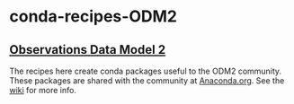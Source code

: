 # conda-recipes-ODM2

## [Observations Data Model 2](https://github.com/ODM2)

<!--
[![build status](http://img.shields.io/travis/ODM2/conda-recipes/master.svg?style=flat)](https://travis-ci.org/ODM2/conda-recipes-ODM2)
<span>&nbsp;</span>
[![Build status](https://ci.appveyor.com/api/projects/status/behpiwxfraxcruv3?svg=true)](https://ci.appveyor.com/project/ODM2/conda-recipes-ODM2)
[![Circle CI](https://circleci.com/gh/ODM2/conda-recipes-ODM2/tree/master.svg?style=svg)](https://circleci.com/gh/ODM2/conda-recipes-ODM2/tree/master)
[![Binder](http://mybinder.org/badge.svg)](http://mybinder.org/repo/ODM2/conda-recipes-ODM2)
-->

The recipes here create conda packages useful to the ODM2 community.
These packages are shared with the community at
[Anaconda.org](https://anaconda.org/ODM2).
See the [wiki](https://github.com/ODM2/conda-recipes-ODM2/wiki) for more info.
